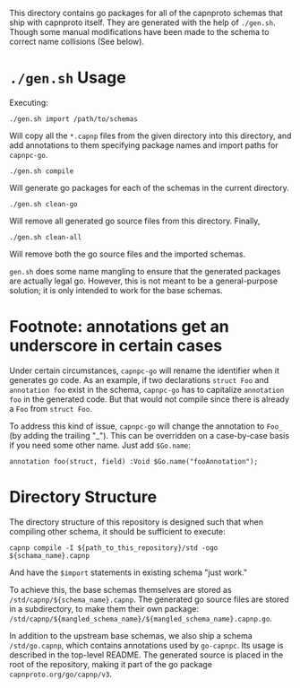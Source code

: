 This directory contains go packages for all of the capnproto
schemas that ship with capnproto itself. They are generated with
the help of `./gen.sh`. Though some manual modifications have been made
to the schema to correct name collisions (See below).

# `./gen.sh` Usage

Executing:

    ./gen.sh import /path/to/schemas

Will copy all the `*.capnp` files from the given directory into this
directory, and add annotations to them specifying package names and
import paths for `capnpc-go`.

    ./gen.sh compile

Will generate go packages for each of the schemas in the current
directory.

    ./gen.sh clean-go

Will remove all generated go source files from this directory. Finally,

    ./gen.sh clean-all

Will remove both the go source files and the imported schemas.

`gen.sh` does some name mangling to ensure that the generated packages
are actually legal go. However, this is not meant to be a
general-purpose solution; it is only intended to work for the base
schemas.

# Footnote: annotations get an underscore in certain cases

Under certain circumstances, `capnpc-go` will rename the identifier when it
generates go code. As an example, if two declarations `struct Foo` and
`annotation foo` exist in the schema, `capnpc-go` has to capitalize
`annotation foo` in the generated code. But that would not compile since
there is already a `Foo` from `struct Foo`.

To address this kind of issue, `capnpc-go` will change the annotation to
`Foo_` (by adding the trailing "_"). This can be overridden on a
case-by-case basis if you need some other name. Just add `$Go.name`:

```
annotation foo(struct, field) :Void $Go.name("fooAnnotation");
```

# Directory Structure

The directory structure of this repository is designed such that when
compiling other schema, it should be sufficient to execute:

    capnp compile -I ${path_to_this_repository}/std -ogo ${schama_name}.capnp

And have the `$import` statements in existing schema "just work."

To achieve this, the base schemas themselves are stored as
`/std/capnp/${schema_name}.capnp`. The generated go source files are
stored in  a subdirectory, to make them their own package:
`/std/capnp/${mangled_schema_name}/${mangled_schema_name}.capnp.go`.

In addition to the upstream base schemas, we also ship a schema
`/std/go.capnp`, which contains annotations used by `go-capnpc`. Its
usage is described in the top-level README. The generated source is
placed in the root of the repository, making it part of the go package
`capnproto.org/go/capnp/v3`.
